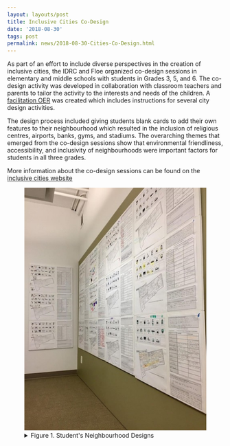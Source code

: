 ```yaml
---
layout: layouts/post
title: Inclusive Cities Co-Design
date: '2018-08-30'
tags: post
permalink: news/2018-08-30-Cities-Co-Design.html
---
```


As part of an effort to include diverse perspectives in the creation of inclusive
cities, the IDRC and Floe organized co-design sessions in elementary and
middle schools with students in Grades 3, 5, and 6. The co-design activity was developed
in collaboration with classroom teachers and parents to tailor the activity to
the interests and needs of the children. A [facilitation OER](https://docs.google.com/document/d/1FXPRpp6oafkjaGrcbp4RcVFf3mumyk7dQorMY9_zLhc/edit)
was created which includes instructions for several city design activities.

The design process included giving students blank cards to add their own features
to their neighbourhood which resulted in the inclusion of religious centres, airports,
banks, gyms, and stadiums. The overarching themes that emerged from the co-design
sessions show that environmental friendliness, accessibility, and inclusivity of
neighbourhoods were important factors for students in all three grades.

More information about the co-design sessions can be found on the
[inclusive cities website](https://cities.inclusivedesign.ca/ideas/students-results/)

<figure>
<img src="images/CitiesCoDesign.jpg" alt="Student's Neighbourhood Designs" aria-details="det1"></a>
<figcaption>
<details id="det1">
<summary>
Figure 1. Student's Neighbourhood Designs
</summary>
An image showing the design boards of created by students during the co-design sessions.
</details>
</figcaption>
</figure>
